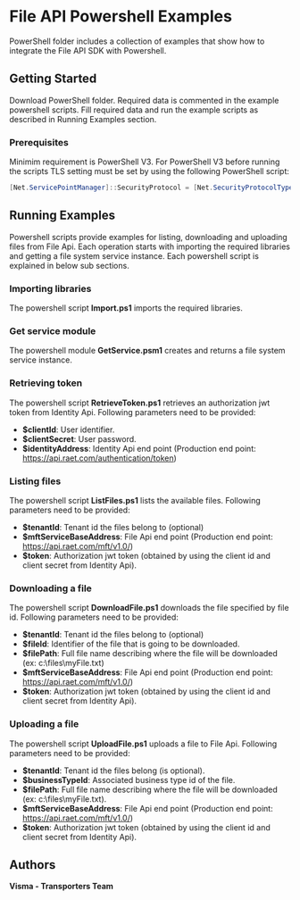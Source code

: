 # File API Powershell Examples

PowerShell folder includes a collection of examples that show how to integrate the File API SDK with Powershell.

## Getting Started

Download PowerShell folder. Required data is commented in the example powershell scripts. Fill required data and run the example scripts as described in Running Examples section.

### Prerequisites

Minimim requirement is PowerShell V3. For PowerShell V3 before running the scripts TLS setting must be set by using the following PowerShell script:

```powershell
[Net.ServicePointManager]::SecurityProtocol = [Net.SecurityProtocolType]::Tls12 -bor [Net.SecurityProtocolType]::Tls11 -bor [Net.SecurityProtocolType]::Tls
```

## Running Examples

Powershell scripts provide examples for listing, downloading and uploading files from File Api. Each operation starts with importing the required libraries and getting a file system service instance. Each powershell script is explained in below sub sections.

### Importing libraries

The powershell script **Import.ps1** imports the required libraries.

### Get service module

The powershell module **GetService.psm1** creates and returns a file system service instance. 

### Retrieving token

The powershell script **RetrieveToken.ps1** retrieves an authorization jwt token from Identity Api. Following parameters need to be provided:

- **$clientId**: User identifier.
- **$clientSecret**: User password.
- **$identityAddress**: Identity Api end point (Production end point: https://api.raet.com/authentication/token)

### Listing files

The powershell script **ListFiles.ps1** lists the available files. Following parameters need to be provided:

- **$tenantId**: Tenant id the files belong to (optional)
- **$mftServiceBaseAddress**: File Api end point (Production end point: https://api.raet.com/mft/v1.0/)
- **$token**: Authorization jwt token (obtained by using the client id and client secret from Identity Api).

### Downloading a file

The powershell script **DownloadFile.ps1** downloads the file specified by file id. Following parameters need to be provided:

- **$tenantId**: Tenant id the files belong to (optional)
- **$fileId**: Identifier of the file that is going to be downloaded.
- **$filePath**: Full file name describing where the file will be downloaded (ex: c:\files\myFile.txt)
- **$mftServiceBaseAddress**: File Api end point (Production end point: https://api.raet.com/mft/v1.0/)
- **$token**: Authorization jwt token (obtained by using the client id and client secret from Identity Api).

### Uploading a file

The powershell script **UploadFile.ps1** uploads a file to File Api. Following parameters need to be provided:

- **$tenantId**: Tenant id the files belong (is optional).
- **$businessTypeId**: Associated business type id of the file.
- **$filePath**: Full file name describing where the file will be downloaded (ex: c:\files\myFile.txt).
- **$mftServiceBaseAddress**: File Api end point (Production end point: https://api.raet.com/mft/v1.0/)
- **$token**: Authorization jwt token (obtained by using the client id and client secret from Identity Api).

## Authors

**Visma - Transporters Team**


